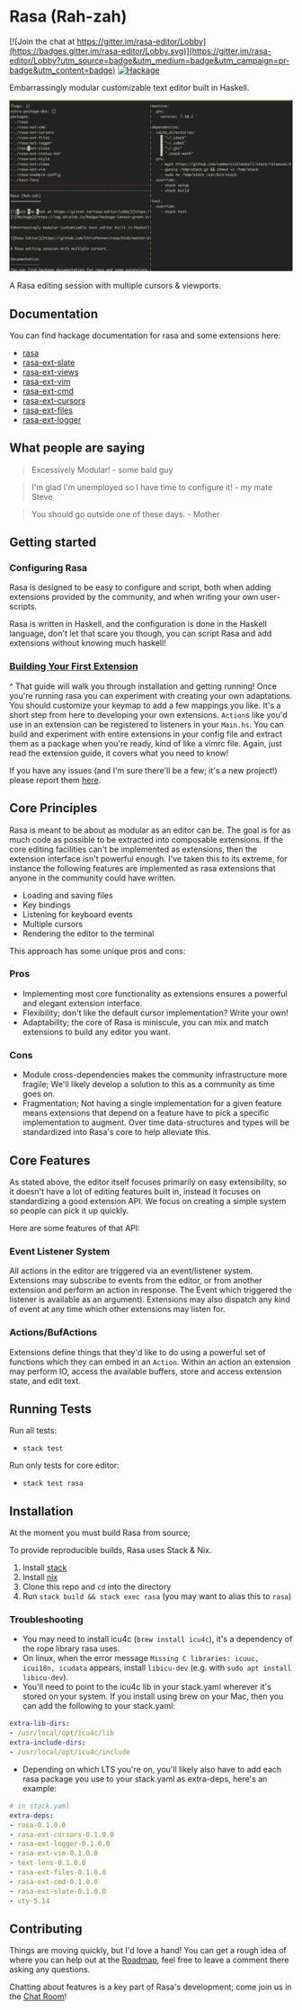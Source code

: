 Rasa (Rah-zah)
==============

[![Join the chat at https://gitter.im/rasa-editor/Lobby](https://badges.gitter.im/rasa-editor/Lobby.svg)](https://gitter.im/rasa-editor/Lobby?utm_source=badge&utm_medium=badge&utm_campaign=pr-badge&utm_content=badge)
[![Hackage](https://img.shields.io/badge/hackage-latest-green.svg)](https://hackage.haskell.org/package/rasa)

Embarrassingly modular customizable text editor built in Haskell.

![Rasa Editor](https://github.com/ChrisPenner/rasa/blob/master/docs/rasa.png "Rasa Editor")

A Rasa editing session with multiple cursors & viewports.

Documentation
-------------
You can find hackage documentation for rasa and some extensions here:

- [rasa](https://hackage.haskell.org/package/rasa)
- [rasa-ext-slate](https://hackage.haskell.org/package/rasa-ext-slate)
- [rasa-ext-views](https://hackage.haskell.org/package/rasa-ext-views)
- [rasa-ext-vim](https://hackage.haskell.org/package/rasa-ext-vim)
- [rasa-ext-cmd](https://hackage.haskell.org/package/rasa-ext-cmd)
- [rasa-ext-cursors](https://hackage.haskell.org/package/rasa-ext-cursors)
- [rasa-ext-files](https://hackage.haskell.org/package/rasa-ext-files)
- [rasa-ext-logger](https://hackage.haskell.org/package/rasa-ext-logger)

What people are saying
----------------------

> Excessively Modular! - some bald guy

> I'm glad I'm unemployed so I have time to configure it! - my mate Steve

> You should go outside one of these days. - Mother

Getting started
---------------

### Configuring Rasa

Rasa is designed to be easy to configure and script, both when adding extensions provided
by the community, and when writing your own user-scripts.

Rasa is written in Haskell, and the configuration is done in the Haskell
language, don't let that scare you though, you can script Rasa and add
extensions without knowing much haskell!

### [Building Your First Extension](https://github.com/ChrisPenner/rasa/blob/master/docs/Building-An-Extension.md)

\^ That guide will walk you through installation and getting running! Once
you're running rasa you can experiment with creating your own adaptations. You
should customize your keymap to add a few mappings you like. It's a short step
from here to developing your own extensions. `Action`s like you'd use in an
extension can be registered to listeners in your `Main.hs`. You can build and
experiment with entire extensions in your config file and extract them as a
package when you're ready, kind of like a vimrc file. Again, just read the 
extension guide, it covers what you need to know!

If you have any issues (and I'm sure there'll be a few; it's a new project!)
please report them [here](https://github.com/ChrisPenner/rasa/issues).


Core Principles
---------------

Rasa is meant to be about as modular as an editor can be. The goal is for as
much code as possible to be extracted into composable extensions. If the core
editing facilities can't be implemented as extensions, then the extension
interface isn't powerful enough. I've taken this to its extreme, for instance
the following features are implemented as rasa extensions that anyone in the
community could have written.

- Loading and saving files 
- Key bindings
- Listening for keyboard events
- Multiple cursors
- Rendering the editor to the terminal

This approach has some unique pros and cons:

### Pros

-   Implementing most core functionality as extensions ensures a powerful and
    elegant extension interface.
-   Flexibility; don't like the default cursor implementation? Write your own!
-   Adaptability; the core of Rasa is miniscule, you can mix and match
    extensions to build any editor you want.


### Cons

-   Module cross-dependencies makes the community infrastructure more fragile;
    We'll likely develop a solution to this as a community as time goes on.
-   Fragmentation; Not having a single implementation for a given feature means
    extensions that depend on a feature have to pick a specific implementation
    to augment. Over time data-structures and types will be standardized into
    Rasa's core to help alleviate this.

Core Features
-------------

As stated above, the editor itself focuses primarily on easy extensibility, so it doesn't have a lot of editing
features built in, instead it focuses on standardizing a good extension API.
We focus on creating a simple system so people can pick it up quickly.

Here are some features of that API:

### Event Listener System

All actions in the editor are triggered via an event/listener system.
Extensions may subscribe to events from the editor, or from another extension
and perform an action in response. The Event which triggered the listener is
available as an argument). Extensions may also dispatch any kind of event at
any time which other extensions may listen for.

### Actions/BufActions

Extensions define things that they'd like to do using a powerful set of
functions which they can embed in an `Action`. Within an action an extension
may perform IO, access the available buffers, store and access extension state,
and edit text.

Running Tests
-------------

Run all tests:

- `stack test`

Run only tests for core editor:

- `stack test rasa`


Installation
------------

At the moment you must build Rasa from source;

To provide reproducible builds, Rasa uses Stack & Nix.

1. Install [stack](http://seanhess.github.io/2015/08/04/practical-haskell-getting-started.html)
2. Install [nix](https://nixos.org/nix/)
3. Clone this repo and `cd` into the directory
4. Run `stack build && stack exec rasa` (you may want to alias this to `rasa`)

### Troubleshooting

- You may need to install icu4c (`brew install icu4c`), it's a dependency of the rope library rasa uses.
- On linux, when the error message `Missing C libraries: icuuc, icui18n, icudata` appears, install `libicu-dev` (e.g. with `sudo apt install libicu-dev`).
- You'll need to point to the icu4c lib in your stack.yaml wherever it's stored on your system. If you install
    using brew on your Mac, then you can add the following to your stack.yaml:

```yaml
extra-lib-dirs:
- /usr/local/opt/icu4c/lib 
extra-include-dirs:
- /usr/local/opt/icu4c/include
```

- Depending on which LTS you're on, you'll likely also have to add each rasa package you use to your stack.yaml as
    extra-deps, here's an example:

```yaml
# in stack.yaml
extra-deps:
- rasa-0.1.0.0
- rasa-ext-cursors-0.1.0.0
- rasa-ext-logger-0.1.0.0
- rasa-ext-vim-0.1.0.0
- text-lens-0.1.0.0
- rasa-ext-files-0.1.0.0
- rasa-ext-cmd-0.1.0.0
- rasa-ext-slate-0.1.0.0
- vty-5.14
```

Contributing
------------

Things are moving quickly, but I'd love a hand! You can get a rough idea of
where you can help out at the
[Roadmap](https://github.com/ChrisPenner/rasa/issues/2), feel free to leave a
comment there asking any questions. 

Chatting about features is a key part of Rasa's development; come join us in
the [Chat Room](https://gitter.im/rasa-editor/Lobby)!
